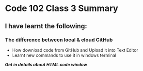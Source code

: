 # Code 102 Class 3 Summary 

## I have learnt the following: 

### The difference between local & cloud GitHub 

* How download code from GitHub and Upload it into Text Editor
* Learnt new commands to use it in windows terminal 

***Get in details about HTML code window***

